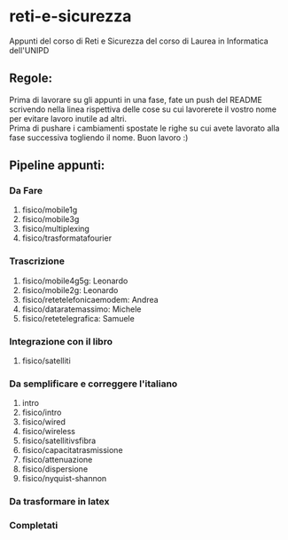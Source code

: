 # reti-e-sicurezza
Appunti del corso di Reti e Sicurezza del corso di Laurea in Informatica dell'UNIPD

## Regole:
Prima di lavorare su gli appunti in una fase, fate un push del README scrivendo nella linea rispettiva delle cose su cui lavorerete il vostro nome per evitare lavoro inutile ad altri.<br>
Prima di pushare i cambiamenti spostate le righe su cui avete lavorato alla fase successiva togliendo il nome. Buon lavoro :)
## Pipeline appunti:
### Da Fare
<ol>
    <li>fisico/mobile1g</li>
    <li>fisico/mobile3g</li>
    <li>fisico/multiplexing</li>
    <li>fisico/trasformatafourier</li>
</ol>

### Trascrizione
<ol>
    <li>fisico/mobile4g5g: Leonardo</li>
    <li>fisico/mobile2g: Leonardo</li>
    <li>fisico/retetelefonicaemodem: Andrea</li>
    <li>fisico/dataratemassimo: Michele</li>
    <li>fisico/retetelegrafica: Samuele</li>
</ol>

### Integrazione con il libro
<ol>
    <li>fisico/satelliti</li>
</ol>

### Da semplificare e correggere l'italiano
<ol>
	<li>intro</li>
	<li>fisico/intro</li>
	<li>fisico/wired</li>
	<li>fisico/wireless</li>
	<li>fisico/satellitivsfibra</li>
   	<li>fisico/capacitatrasmissione</li>
   	<li>fisico/attenuazione</li>
    <li>fisico/dispersione</li>
    <li>fisico/nyquist-shannon</li>
</ol>

### Da trasformare in latex
<ol>
</ol>

### Completati
<ol>
</ol>
